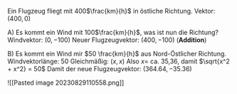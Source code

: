 Ein Flugzeug fliegt mit 400$\frac{km}{h}$ in östliche Richtung. Vektor: $(400, 0)$

A) Es kommt ein Wind mit 100$\frac{km}{h}$, was ist nun die Richtung?
Windvektor: $(0, -100)$
Neuer Flugzeugvektor: $(400, -100)$ (**Addition**) 

B) Es kommt ein Wind mir $50 \frac{km}{h}$ aus Nord-Östlicher Richtung.
Windvektorlänge: 50
Gleichmäßig: $(x, x)$ 
Also $x =$ ca. 35,36, damit $\sqrt{x^2 + x^2} = 50$ 
Damit der neue Flugzeugvektor: $(364.64, -35.36)$

![[Pasted image 20230829110558.png]]